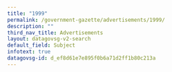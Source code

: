 ```yaml
---
title: "1999"
permalink: /government-gazette/advertisements/1999/
description: ""
third_nav_title: Advertisements
layout: datagovsg-v2-search
default_field: Subject
infotext: true
datagovsg-id: d_ef8d61e7e895f0b6a71d2ff1b80c213a
---
```

